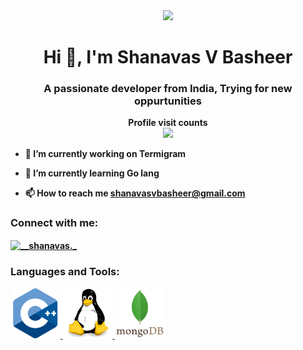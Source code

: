 <div id="header" align="center">
  <img src="https://media.giphy.com/media/M9gbBd9nbDrOTu1Mqx/giphy.gif" width="100"/>
</div>
<h1 align="center">Hi 👋, I'm Shanavas V Basheer</h1>

<h3 align="center">A passionate developer from India, Trying for new oppurtunities</h3>

<div align="center"><b>Profile visit counts<b><br><img src="https://profile-counter.glitch.me/shanavasvb/count.svg"></div>


- 🔭 I’m currently working on **Termigram**

- 🌱 I’m currently learning **Go lang**

- 📫 How to reach me **shanavasvbasheer@gmail.com**


<h3 align="left">Connect with me:</h3>
<p align="left">
<a href="https://instagram.com/__shanavas._" target="blank"><img align="center" src="https://raw.githubusercontent.com/rahuldkjain/github-profile-readme-generator/master/src/images/icons/Social/instagram.svg" alt="__shanavas._" height="30" width="40" /></a>
</p>

<h3 align="left">Languages and Tools:</h3>
<p align="left"> 
<a href="https://www.w3schools.com/cpp/" target="_blank" rel="noreferrer"> <img src="https://raw.githubusercontent.com/devicons/devicon/master/icons/cplusplus/cplusplus-original.svg" alt="cplusplus" width="80" height="80"/> </a> 
<a href="https://www.linux.org/" target="_blank" rel="noreferrer"> <img src="https://raw.githubusercontent.com/devicons/devicon/master/icons/linux/linux-original.svg" alt="linux" width="80" height="80"/> </a> 
<a href="https://www.mongodb.com/" target="_blank" rel="noreferrer"> <img src="https://raw.githubusercontent.com/devicons/devicon/master/icons/mongodb/mongodb-original-wordmark.svg" alt="mongodb" width="80" height="80"/> </a> 
</p> 



